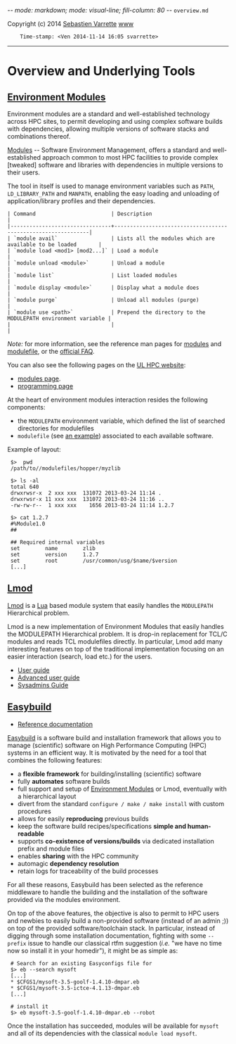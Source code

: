 -*- mode: markdown; mode: visual-line; fill-column: 80 -*-
`overview.md`

Copyright (c) 2014 [Sebastien Varrette](mailto:<Sebastien.Varrette@uni.lu>) [www]()

        Time-stamp: <Ven 2014-11-14 16:05 svarrette>

-------------------

# Overview and Underlying Tools

## [Environment Modules](http://modules.sourceforge.net/)

Environment modules are a standard and well-established technology across HPC sites, to permit developing and using complex software builds with dependencies, allowing multiple versions of software stacks and combinations thereof.

[Modules](http://modules.sourceforge.net/) -- Software Environment Management, offers a standard and well-established approach common to most HPC facilities to provide complex [tweaked] software and libraries with dependencies in multiple versions to their users.

The tool in itself is used to manage environment variables such as `PATH`, `LD_LIBRARY_PATH` and `MANPATH`, enabling the easy loading and unloading of application/library profiles and their dependencies.

    | Command                        | Description                                                  |
    |--------------------------------+--------------------------------------------------------------|
    | `module avail`                 | Lists all the modules which are available to be loaded       |
    | `module load <mod1> [mod2...]` | Load a module                                                |
    | `module unload <module>`       | Unload a module                                              |
    | `module list`                  | List loaded modules                                          |
    | `module display <module>`      | Display what a module does                                   |
    | `module purge`                 | Unload all modules (purge)                                   |
    | `module use <path>`            | Prepend the directory to the MODULEPATH environment variable |
    |                                |                                                              |

*Note:* for more information, see the reference man pages for [modules](http://modules.sourceforge.net/man/module.html) and [modulefile](http://modules.sourceforge.net/man/modulefile.html), or the [official FAQ](http://sourceforge.net/p/modules/wiki/FAQ/).

You can also see the following pages on the [UL HPC website](http://hpc.uni.lu/users/):

* [modules page](https://hpc.uni.lu/users/docs/modules.html).
* [programming page](https://hpc.uni.lu/users/docs/programming.html)

At the heart of environment modules interaction resides the following components:

* the `MODULEPATH` environment variable, which defined the list of searched directories for modulefiles
* `modulefile` (see [an example](https://www.nersc.gov/assets/modulefile_example)) associated to each available software. 

Example of layout:

     $>  pwd
	 /path/to//modulefiles/hopper/myzlib

     $> ls -al
	 total 640
	 drwxrwsr-x  2 xxx xxx  131072 2013-03-24 11:14 .
	 drwxrwsr-x 11 xxx xxx  131072 2013-03-24 11:16 ..
	 -rw-rw-r--  1 xxx xxx    1656 2013-03-24 11:14 1.2.7

     $> cat 1.2.7
	 #%Module1.0
     ##
	 
     ## Required internal variables
	 set		name		zlib
	 set		version		1.2.7
	 set		root		/usr/common/usg/$name/$version
	 [...]



## [Lmod](https://www.tacc.utexas.edu/research-development/tacc-projects/lmod)

[Lmod](https://www.tacc.utexas.edu/research-development/tacc-projects/lmod)  is a [Lua](http://www.lua.org/) based module system that easily handles the `MODULEPATH` Hierarchical problem.

Lmod is a new implementation of Environment Modules that easily handles the MODULEPATH Hierarchical problem. It is drop-in replacement for TCL/C modules and reads TCL modulefiles directly.
In particular, Lmod add many interesting features on top of the traditional implementation focusing on an easier interaction (search, load etc.) for the users.

* [User guide](https://www.tacc.utexas.edu/research-development/tacc-projects/lmod/user-guide)
* [Advanced user guide](https://www.tacc.utexas.edu/research-development/tacc-projects/lmod/advanced-user-guide)
* [Sysadmins Guide](https://www.tacc.utexas.edu/research-development/tacc-projects/lmod/system-administrators-guide)


## [Easybuild](https://hpcugent.github.io/easybuild)

* [Reference documentation](http://easybuild.readthedocs.org/)

[Easybuild](https://hpcugent.github.io/easybuild) is a software build and installation framework that allows you to manage (scientific) software on High Performance Computing (HPC) systems in an efficient way.
It is motivated by the need for a tool that combines the following features:

* a __flexible framework__ for building/installing (scientific) software
* fully __automates__ software builds
* full support and setup of [Environment Modules](http://modules.sourceforge.net/) or Lmod, eventually with a hierarchical layout
* divert from the standard `configure / make / make install` with custom procedures
* allows for easily __reproducing__ previous builds
* keep the software build recipes/specifications __simple and human-readable__
* supports __co-existence of versions/builds__ via dedicated installation prefix and module files
* enables __sharing__ with the HPC community
* automagic __dependency resolution__
* retain logs for traceability of the build processes

For all these reasons, Easybuild has been selected as the reference middleware to handle the building and the installation of the software provided via the modules environment.

On top of the above features, the objective is also to permit to HPC users and newbies to easily build a non-provided software (instead of an admin ;)) on top of the provided software/toolchain stack.
In particular, instead of digging through some installation documentation, fighting with some `--prefix` issue to handle our classical rtfm suggestion (_i.e._ "we have no time now so install it in your homedir"), it might be as simple as:


     # Search for an existing Easyconfigs file for 
     $> eb --search mysoft
	 [...]
	 * $CFGS1/mysoft-3.5-goolf-1.4.10-dmpar.eb
	 * $CFGS1/mysoft-3.5-ictce-4.1.13-dmpar.eb
	 [...]
	 
     # install it 
	 $> eb mysoft-3.5-goolf-1.4.10-dmpar.eb --robot

Once the installation has succeeded, modules will be available for `mysoft` and all of its dependencies with the classical `module load mysoft`.



